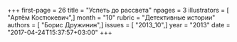 +++
first-page = 26
title = "Успеть до рассвета"
npages = 3
illustrators = [ "Артём Костюкевич",]
month = "10"
rubric = "Детективные истории"
authors = [ "Борис Дружинин",]
issues = [ "2013_10",]
year = "2013"
date = "2017-04-24T15:37:57+03:00"
+++
